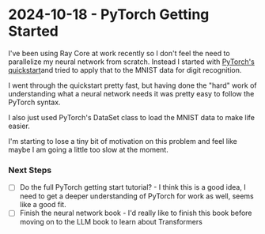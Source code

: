 # 2024-10-18 - PyTorch Getting Started
I've been using Ray Core at work recently so I don't feel the need to parallelize my neural network from scratch. Instead I started with [PyTorch's quickstart](https://pytorch.org/tutorials/beginner/basics/quickstart_tutorial.html)and tried to apply that to the MNIST data for digit recognition.

I went through the quickstart pretty fast, but having done the "hard" work of understanding what a neural network needs it was pretty easy to follow the PyTorch syntax.

I also just used PyTorch's DataSet class to load the MNIST data to make life easier.

I'm starting to lose a tiny bit of motivation on this problem and feel like maybe I am going a little too slow at the moment. 

### Next Steps
- [ ] Do the full PyTorch getting start tutorial? - I think this is a good idea, I need to get a deeper understanding of PyTorch for work as well, seems like a good fit.
- [ ] Finish the neural network book - I'd really like to finish this book before moving on to the LLM book to learn about Transformers